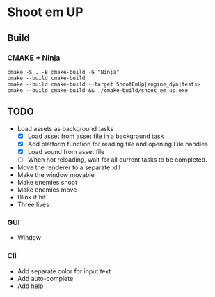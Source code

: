 # Shoot em UP

## Build

### CMAKE + Ninja

```
cmake -S . -B cmake-build -G "Ninja"
cmake --build cmake-build
cmake --build cmake-build --target ShootEmUp|engine_dyn|tests>
cmake --build cmake-build && ./cmake-build/shoot_em_up.exe
```

## TODO 

* Load assets as background tasks
    * [X] Load asset from asset file in a background task
    * [X] Add platform function for reading file and opening File handles
    * [X] Load sound from asset file
    * [ ] When hot reloading, wait for all current tasks to be completed.
* Move the renderer to a separate .dll
* Make the window movable
* Make enemies shoot
* Make enemies move
* Blink if hit
* Three lives

### GUI

* Window

### Cli

* Add separate color for input text
* Add auto-complete
* Add help

